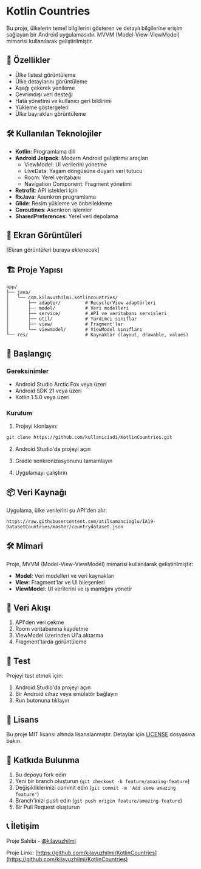 # Kotlin Countries

Bu proje, ülkelerin temel bilgilerini gösteren ve detaylı bilgilerine erişim sağlayan bir Android uygulamasıdır. MVVM (Model-View-ViewModel) mimarisi kullanılarak geliştirilmiştir.

## 🚀 Özellikler

- Ülke listesi görüntüleme
- Ülke detaylarını görüntüleme
- Aşağı çekerek yenileme
- Çevrimdışı veri desteği
- Hata yönetimi ve kullanıcı geri bildirimi
- Yükleme göstergeleri
- Ülke bayrakları görüntüleme

## 🛠 Kullanılan Teknolojiler

- **Kotlin**: Programlama dili
- **Android Jetpack**: Modern Android geliştirme araçları
  - ViewModel: UI verilerini yönetme
  - LiveData: Yaşam döngüsüne duyarlı veri tutucu
  - Room: Yerel veritabanı
  - Navigation Component: Fragment yönetimi
- **Retrofit**: API istekleri için
- **RxJava**: Asenkron programlama
- **Glide**: Resim yükleme ve önbellekleme
- **Coroutines**: Asenkron işlemler
- **SharedPreferences**: Yerel veri depolama

## 📱 Ekran Görüntüleri

[Ekran görüntüleri buraya eklenecek]

## 🏗 Proje Yapısı

```
app/
├── java/
│   └── com.kilavuzhilmi.kotlincountries/
│       ├── adapter/         # RecyclerView adaptörleri
│       ├── model/           # Veri modelleri
│       ├── service/         # API ve veritabanı servisleri
│       ├── util/            # Yardımcı sınıflar
│       ├── view/            # Fragment'lar
│       └── viewmodel/       # ViewModel sınıfları
└── res/                     # Kaynaklar (layout, drawable, values)
```

## 🚀 Başlangıç

### Gereksinimler

- Android Studio Arctic Fox veya üzeri
- Android SDK 21 veya üzeri
- Kotlin 1.5.0 veya üzeri

### Kurulum

1. Projeyi klonlayın:
```bash
git clone https://github.com/kullaniciadi/KotlinCountries.git
```

2. Android Studio'da projeyi açın

3. Gradle senkronizasyonunu tamamlayın

4. Uygulamayı çalıştırın

## 📦 Veri Kaynağı

Uygulama, ülke verilerini şu API'den alır:
```
https://raw.githubusercontent.com/atilsamancioglu/IA19-DataSetCountries/master/countrydataset.json
```

## 🛠 Mimari

Proje, MVVM (Model-View-ViewModel) mimarisi kullanılarak geliştirilmiştir:

- **Model**: Veri modelleri ve veri kaynakları
- **View**: Fragment'lar ve UI bileşenleri
- **ViewModel**: UI verilerini ve iş mantığını yönetir

## 🔄 Veri Akışı

1. API'den veri çekme
2. Room veritabanına kaydetme
3. ViewModel üzerinden UI'a aktarma
4. Fragment'larda görüntüleme

## 🧪 Test

Projeyi test etmek için:

1. Android Studio'da projeyi açın
2. Bir Android cihaz veya emülatör bağlayın
3. Run butonuna tıklayın

## 📝 Lisans

Bu proje MIT lisansı altında lisanslanmıştır. Detaylar için [LICENSE](LICENSE) dosyasına bakın.

## 👥 Katkıda Bulunma

1. Bu depoyu fork edin
2. Yeni bir branch oluşturun (`git checkout -b feature/amazing-feature`)
3. Değişikliklerinizi commit edin (`git commit -m 'Add some amazing feature'`)
4. Branch'inizi push edin (`git push origin feature/amazing-feature`)
5. Bir Pull Request oluşturun

## 📞 İletişim

Proje Sahibi - [@kilavuzhilmi](https://github.com/kilavuzhilmi)

Proje Linki: [https://github.com/kilavuzhilmi/KotlinCountries](https://github.com/kilavuzhilmi/KotlinCountries) 